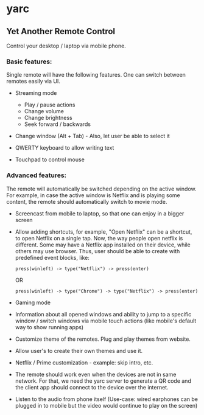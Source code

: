 # yarc

## Yet Another Remote Control

Control your desktop / laptop via mobile phone. 

### Basic features:

Single remote will have the following features. One can switch between remotes
easily via UI.

 - Streaming mode

    - Play / pause actions
    - Change volume
    - Change brightness
    - Seek forward / backwards

 - Change window (Alt + Tab) - Also, let user be able to select it

 - QWERTY keyboard to allow writing text

 - Touchpad to control mouse

### Advanced features:

The remote will automatically be switched depending on the active window. For
example, in case the active window is Netflix and is playing some content,
the remote should automatically switch to movie mode.

 - Screencast from mobile to laptop, so that one can enjoy in a bigger screen

 - Allow adding shortcuts, for example, "Open Netflix" can be a shortcut, to
   open Netflix on a single tap. Now, the way people open netflix is different.
   Some may have a Netflix app installed on their device, while others may use
   browser. Thus, user should be able to create with predefined event blocks, like:
   
   `press(winleft) -> type("Netflix") -> press(enter)`
   
   OR 
   
   `press(winleft) -> type("Chrome") -> type("Netflix") -> press(enter)`

 - Gaming mode

 - Information about all opened windows and ability to jump to a specific
   window / switch windows via mobile touch actions (like mobile's default
   way to show running apps)

 - Customize theme of the remotes. Plug and play themes from website.
 
 - Allow user's to create their own themes and use it.

 - Netflix / Prime customization - example: skip intro, etc.

 - The remote should work even when the devices are not in same network.
   For that, we need the yarc server to generate a QR code and the client
   app should connect to the device over the internet.

 - Listen to the audio from phone itself (Use-case: wired earphones can be
   plugged in to mobile but the video would continue to play on the screen)
